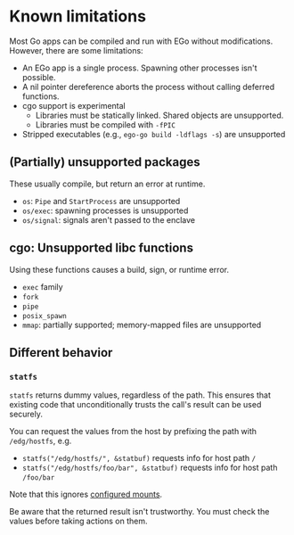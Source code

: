 # Known limitations

Most Go apps can be compiled and run with EGo without modifications. However, there are some limitations:

* An EGo app is a single process. Spawning other processes isn't possible.
* A nil pointer dereference aborts the process without calling deferred functions.
* cgo support is experimental
  * Libraries must be statically linked. Shared objects are unsupported.
  * Libraries must be compiled with `-fPIC`
* Stripped executables (e.g., `ego-go build -ldflags -s`) are unsupported

## (Partially) unsupported packages

These usually compile, but return an error at runtime.

* `os`: `Pipe` and `StartProcess` are unsupported
* `os/exec`: spawning processes is unsupported
* `os/signal`: signals aren't passed to the enclave

## cgo: Unsupported libc functions

Using these functions causes a build, sign, or runtime error.

* `exec` family
* `fork`
* `pipe`
* `posix_spawn`
* `mmap`: partially supported; memory-mapped files are unsupported

## Different behavior

### `statfs`

`statfs` returns dummy values, regardless of the path.
This ensures that existing code that unconditionally trusts the call's result can be used securely.

You can request the values from the host by prefixing the path with `/edg/hostfs`, e.g.

* `statfs("/edg/hostfs/", &statbuf)` requests info for host path `/`
* `statfs("/edg/hostfs/foo/bar", &statbuf)` requests info for host path `/foo/bar`

Note that this ignores [configured mounts](../reference/config.md#mounts).

Be aware that the returned result isn't trustworthy.
You must check the values before taking actions on them.
